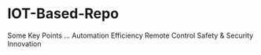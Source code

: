 # IOT-Based-Repo
Some Key Points ...
 Automation
 Efficiency
 Remote Control
 Safety & Security
 Innovation

